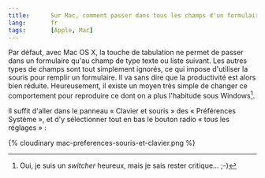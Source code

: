 ```yaml
---
title:      Sur Mac, comment passer dans tous les champs d'un formulaire avec la touche de tabulation
lang:       fr
tags:       [Apple, Mac]
---
```


Par défaut, avec Mac OS X, la touche de tabulation ne permet de passer dans un formulaire qu'au champ de type texte ou liste suivant. Les autres types de champs sont tout simplement ignorés, ce qui impose d'utiliser la souris pour remplir un formulaire. Il va sans dire que la productivité est alors bien réduite. Heureusement, il existe un moyen très simple de changer ce comportement pour reproduire ce dont on a plus l'habitude sous Windows[^1].

[^1]: Oui, je suis un *switcher* heureux, mais je sais rester critique… ;-)

Il suffit d'aller dans le panneau « Clavier et souris » des « Préférences Système », et d'y sélectionner tout en bas le bouton radio « tous les réglages » :

{% cloudinary mac-preferences-souris-et-clavier.png %}
